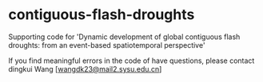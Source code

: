 # contiguous-flash-droughts

Supporting code for 'Dynamic development of global contiguous flash droughts: from an event-based spatiotemporal perspective'

If you find meaningful errors in the code of have questions, please contact dingkui Wang [wangdk23@mail2.sysu.edu.cn]



